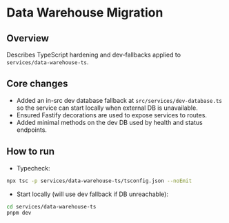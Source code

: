 # Data Warehouse Migration

## Overview

Describes TypeScript hardening and dev-fallbacks applied to `services/data-warehouse-ts`.

## Core changes

- Added an in-src dev database fallback at `src/services/dev-database.ts` so the service can start locally when external DB is unavailable.
- Ensured Fastify decorations are used to expose services to routes.
- Added minimal methods on the dev DB used by health and status endpoints.

## How to run

- Typecheck:

```bash
npx tsc -p services/data-warehouse-ts/tsconfig.json --noEmit
```

- Start locally (will use dev fallback if DB unreachable):

```bash
cd services/data-warehouse-ts
pnpm dev
```
